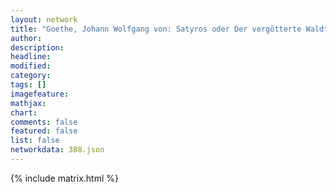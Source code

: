 ```yaml
---
layout: network
title: "Goethe, Johann Wolfgang von: Satyros oder Der vergötterte Waldteufel (1773)"
author:
description:
headline:
modified:
category:
tags: []
imagefeature: 
mathjax: 
chart: 
comments: false
featured: false
list: false
networkdata: 388.json
---
```

{% include matrix.html %}
